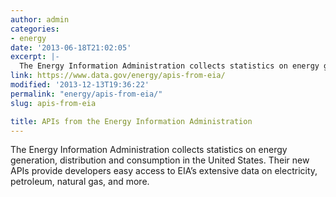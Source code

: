 ```yaml
---
author: admin
categories:
- energy
date: '2013-06-18T21:02:05'
excerpt: |-
  The Energy Information Administration collects statistics on energy generation, distribution and consumption in the United States. Their new APIs provide developers easy access to EIA’s extensive data on electricity, petroleum, natural gas, and more.
link: https://www.data.gov/energy/apis-from-eia/
modified: '2013-12-13T19:36:22'
permalink: "energy/apis-from-eia/"
slug: apis-from-eia

title: APIs from the Energy Information Administration
---
```


The Energy Information Administration collects statistics on energy generation, distribution and consumption in the United States. Their new APIs provide developers easy access to EIA’s extensive data on electricity, petroleum, natural gas, and more.

